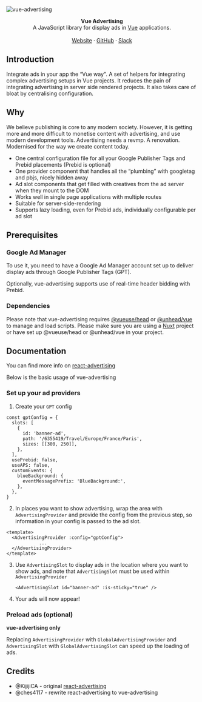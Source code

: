 ![vue-advertising](https://user-images.githubusercontent.com/53453555/224674120-fe61a13e-3442-408e-896d-00168d6d0ed2.png)

<div align="center"><strong>Vue Advertising</strong></div>
<div align="center">A JavaScript library for display ads in <a href="https://vuejs.org" target="_blank" rel="noopener noreferer">Vue</a> applications.</div>
<br />
<div align="center">
<a href="https://storipress.com">Website</a> 
<span> · </span>
<a href="https://github.com/storipress/vue-advertising">GitHub</a> 
<span> · </span>
<a href="https://join.slack.com/t/storipresscommunity/shared_invite/zt-1krx5nm1d-h_WKy1XF3MSxuY4BQ0VRbQ">Slack</a>
</div>

## Introduction

Integrate ads in your app the “Vue way". A set of helpers for integrating complex advertising setups in Vue projects. It reduces the pain of integrating advertising in server side rendered projects. It also takes care of bloat by centralising configuration.

## Why

We believe publishing is core to any modern society. However, it is getting more and more difficult to monetise content with advertising, and use modern development tools. Advertising needs a revmp. A renovation. Modernised for the way we create content today.

- One central configuration file for all your Google Publisher Tags and Prebid placements (Prebid is optional)
- One provider component that handles all the “plumbing” with googletag and pbjs, nicely hidden away
- Ad slot components that get filled with creatives from the ad server when they mount to the DOM
- Works well in single page applications with multiple routes
- Suitable for server-side-rendering
- Supports lazy loading, even for Prebid ads, individually configurable per ad slot

## Prerequisites

### Google Ad Manager

To use it, you need to have a Google Ad Manager account set up to deliver display ads through Google Publisher Tags (GPT).

Optionally, vue-advertising supports use of real-time header bidding with Prebid.

### Dependencies

Please note that vue-advertising requires [@vueuse/head](https://github.com/vueuse/head) or [@unhead/vue](https://github.com/unjs/unhead) to manage and load scripts. Please make sure you are using a [Nuxt](https://nuxt.com) project or have set up @vueuse/head or @unhead/vue in your project.

## Documentation

You can find more info on [react-advertising](https://github.com/KijijiCA/react-advertising)

Below is the basic usage of vue-advertising

### Set up your ad providers

1. Create your `GPT` config

```
const gptConfig = {
  slots: [
    {
      id: 'banner-ad',
      path: '/6355419/Travel/Europe/France/Paris',
      sizes: [[300, 250]],
    },
  ],
  usePrebid: false,
  useAPS: false,
  customEvents: {
    blueBackground: {
      eventMessagePrefix: 'BlueBackground:',
    },
  },
}
```

2. In places you want to show advertising, wrap the area with `AdvertisingProvider` and provide the config from the previous step, so information in your config is passed to the ad slot.

```
<template>
  <AdvertisingProvider :config="gptConfig">
			...
  </AdvertisingProvider>
</template>
```

3. Use `AdvertisingSlot` to display ads in the location where you want to show ads, and note that `AdvertisingSlot` must be used within `AdvertisingProvider`

   ```vue
   <AdvertisingSlot id="banner-ad" :is-sticky="true" />
   ```

4. Your ads will now appear!

### Preload ads (optional)

**vue-advertising only**

Replacing `AdvertisingProvider` with `GlobalAdvertisingProvider` and `AdvertisingSlot` with `GlobalAdvertisingSlot` can speed up the loading of ads.

## Credits

- @KijijiCA - original [react-advertising](https://github.com/KijijiCA/react-advertising)
- @ches4117 - rewrite react-advertising to vue-advertising
